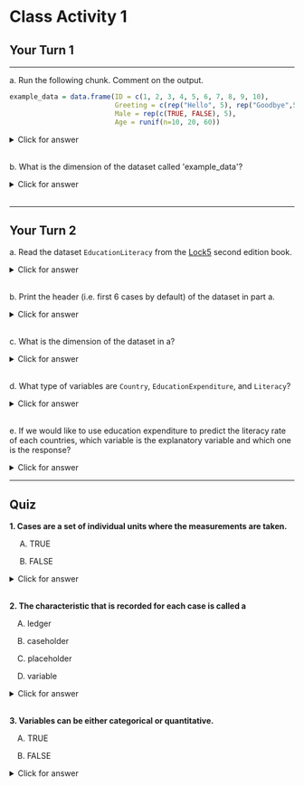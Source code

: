 
# Class Activity 1

## Your Turn 1

---------------------------------------------------

a. Run the following chunk. Comment on the output.


```r
example_data = data.frame(ID = c(1, 2, 3, 4, 5, 6, 7, 8, 9, 10),
                          Greeting = c(rep("Hello", 5), rep("Goodbye",5)),
                          Male = rep(c(TRUE, FALSE), 5),
                          Age = runif(n=10, 20, 60))
```


<details>
<summary><red>Click for answer</red></summary>

```r
example_data
```

```
   ID Greeting  Male      Age
1   1    Hello  TRUE 41.92289
2   2    Hello FALSE 45.16266
3   3    Hello  TRUE 41.63818
4   4    Hello FALSE 35.75135
5   5    Hello  TRUE 22.31033
6   6  Goodbye FALSE 22.23710
7   7  Goodbye  TRUE 23.69904
8   8  Goodbye FALSE 21.84695
9   9  Goodbye  TRUE 56.65253
10 10  Goodbye FALSE 45.18187
```

*Answer:* We see a data frame with four columns, where the first column is an `identifier` for the cases. We have information on the greeting types, whether male or not, and age on these cases in the remaining columns.
</details>


<br>


b. What is the dimension of the dataset called 'example_data'?

<details>
<summary><red>Click for answer</red></summary>


```r
dim(example_data)
[1] 10  4
nrow(example_data)
[1] 10
ncol(example_data)
[1] 4
```

*Answer:* There are 10 rows and 4 columns.
</details>

<br>

---------------------------------------------------

## Your Turn 2


a. Read the dataset `EducationLiteracy` from the [Lock5](https://www.lock5stat.com/datapage2e.html) second edition book.

<details>
<summary><red>Click for answer</red></summary>


```r
# read in the data
education_lock5 <- read.csv("https://www.lock5stat.com/datasets2e/EducationLiteracy.csv")
```

</details>

<br>



b. Print the header (i.e. first 6 cases by default) of the dataset in part a.

<details>
<summary><red>Click for answer</red></summary>


```r
head(education_lock5)
```

```
              Country EducationExpenditure Literacy
1         Afghanistan                  3.1     31.7
2             Albania                  3.2     96.8
3             Algeria                  4.3       NA
4             Andorra                  3.2       NA
5              Angola                  3.5     70.6
6 Antigua and Barbuda                  2.6     99.0
```

</details>

<br>



c. What is the dimension of the dataset in a?


<details>
<summary><red>Click for answer</red></summary>


```r
dim(education_lock5)
```

```
[1] 188   3
```
*Answer:* There are 188 rows and 3 columns.

</details>


<br>


d. What type of variables are `Country`, `EducationExpenditure`, and `Literacy`?

<details>
<summary><red>Click for answer</red></summary>
*Answer:* `Country` is a categorical variable. `EducationExpenditure` and `Literacy` are both quantitative variables.
</details>



<br>



e. If we would like to use education expenditure to predict the literacy rate of each countries, which variable is the explanatory variable and which one is the response?


<details>
<summary><red>Click for answer</red></summary>
*Answer:* The education expenditure is the explanatory variable, and the literacy rate is the response.
</details>


---------------------------------------------------------------------

## Quiz

**1. Cases are a set of individual units where the measurements are taken.**

&emsp;  A. TRUE
  
&emsp;  B. FALSE

<details>
<summary><red>Click for answer</red></summary>
TRUE
</details><br>

**2. The characteristic that is recorded for each case is called a**

&emsp;A. ledger

&emsp;B. caseholder

&emsp;C. placeholder

&emsp;D. variable

<details>
<summary><red>Click for answer</red></summary>
variable
</details><br>


**3. Variables can be either categorical or quantitative.**

&emsp;A. TRUE

&emsp;B. FALSE

<details>
<summary><red>Click for answer</red></summary>
TRUE
</details><br>



